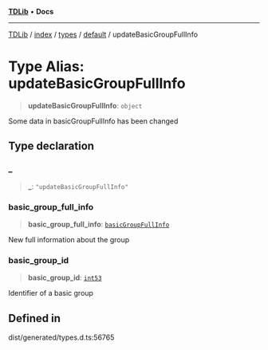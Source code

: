 [**TDLib**](../../../../../../README.md) • **Docs**

***

[TDLib](../../../../../../modules.md) / [index](../../../../../README.md) / [types](../../../README.md) / [default](../README.md) / updateBasicGroupFullInfo

# Type Alias: updateBasicGroupFullInfo

> **updateBasicGroupFullInfo**: `object`

Some data in basicGroupFullInfo has been changed

## Type declaration

### \_

> **\_**: `"updateBasicGroupFullInfo"`

### basic\_group\_full\_info

> **basic\_group\_full\_info**: [`basicGroupFullInfo`](basicGroupFullInfo.md)

New full information about the group

### basic\_group\_id

> **basic\_group\_id**: [`int53`](int53.md)

Identifier of a basic group

## Defined in

dist/generated/types.d.ts:56765
